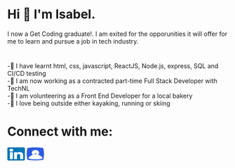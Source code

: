 # Hi 👋 I'm Isabel.
I now a Get Coding graduate!. I am exited for the opporunities it will offer for me to learn and pursue a job in tech industry.
# 
-🌱  I have learnt html, css, javascript, ReactJS, Node.js, express, SQL and CI/CD testing\
-🌱  I am now working as a contracted part-time Full Stack Developer with TechNL\
-🌱  I am volunteering as a Front End Developer for a local bakery\
-💞️  I love being outside either kayaking, running or skiing
# Connect with me:
<a href="https://linkedin.com/in/isabel-mcilroy-851072240" target="_blank"><img src="images/linkedin-svgrepo-com.svg" alt="Isabel McIlroy Linkedin" height="30" width="40" /></a>
<a href="https://isabel-mcilroy-3b672f.webflow.io/" target="_blank"><img src="images/profile-svgrepo-com.svg" alt="Isabel McIlroy Portfolio" height="30" width="40" /></a>
